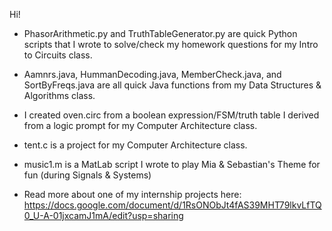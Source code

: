 Hi!

- PhasorArithmetic.py and TruthTableGenerator.py are quick Python scripts that I wrote to solve/check my homework questions for my Intro to Circuits class.

- Aamnrs.java, HummanDecoding.java, MemberCheck.java, and SortByFreqs.java are all quick Java functions from my Data Structures & Algorithms class.
  
- I created oven.circ from a boolean expression/FSM/truth table I derived from a logic prompt for my Computer Architecture class.
  
- tent.c is a project for my Computer Architecture class.
  
- music1.m is a MatLab script I wrote to play Mia & Sebastian's Theme for fun (during Signals & Systems)
  
- Read more about one of my internship projects here: https://docs.google.com/document/d/1RsONObJt4fAS39MHT79lkvLfTQ0_U-A-01jxcamJ1mA/edit?usp=sharing 
